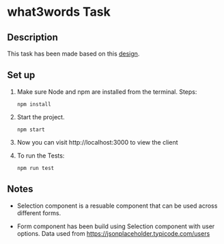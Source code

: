 # what3words Task

## Description

This task has been made based on this [design](https://www.figma.com/file/2hdaxeg1p9qrPmZ0PK12UD/Interview-UI-Design?node-id=3%3A0).

## Set up
1. Make sure Node and npm are installed from the terminal. Steps:

    ```
    npm install
    ```

2. Start the project.

    ```
    npm start
    ```

3. Now you can visit http://localhost:3000 to view the client

4. To run the Tests: 

    ```
    npm run test
    ```

## Notes

* Selection component is a resuable component that can be used across different forms.

* Form component has been build using Selection component with user options. Data used from https://jsonplaceholder.typicode.com/users




  
